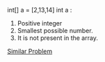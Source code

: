 int[] a = [2,13,14]
int a : 
1. Positive integer
2. Smallest possible number.
3. It is not present in the array.

[Similar Problem](https://www.geeksforgeeks.org/find-the-smallest-positive-number-missing-from-an-unsorted-array/)


